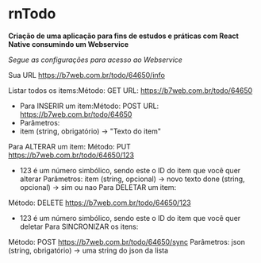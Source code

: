 # rnTodo

**Criação de uma aplicação para fins de estudos e práticas com React Native consumindo um Webservice**

*Segue as configurações para acesso ao Webservice*

Sua URL https://b7web.com.br/todo/64650/info

Listar todos os items:Método: GET URL: https://b7web.com.br/todo/64650
- Para INSERIR um item:Método: POST URL: https://b7web.com.br/todo/64650
- Parâmetros:
- item (string, obrigatório) -> "Texto do item"

Para ALTERAR um item:
Método: PUT
https://b7web.com.br/todo/64650/123
* 123 é um número simbólico, sendo este o ID do item que você quer alterar
Parâmetros:
item (string, opcional) -> novo texto
done (string, opcional) -> sim ou nao
Para DELETAR um item:

Método: DELETE
https://b7web.com.br/todo/64650/123
* 123 é um número simbólico, sendo este o ID do item que você quer deletar
Para SINCRONIZAR os itens:

Método: POST
https://b7web.com.br/todo/64650/sync
Parâmetros:
json (string, obrigatório) -> uma string do json da lista
